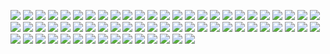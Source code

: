 [![](F1Air.png)](https://github.com/ivop/rc-archive/raw/master/F/F1Air.xex)
[![](F1Ferrari2016.png)](https://github.com/ivop/rc-archive/raw/master/F/F1Ferrari2016.xex)
[![](F1Number5.png)](https://github.com/ivop/rc-archive/raw/master/F/F1Number5.xex)
[![](F-22Raptor.png)](https://github.com/ivop/rc-archive/raw/master/F/F-22Raptor.xex)
[![](FacelessDave.png)](https://github.com/ivop/rc-archive/raw/master/F/FacelessDave.xex)
[![](FadeToBlack.png)](https://github.com/ivop/rc-archive/raw/master/F/FadeToBlack.xex)
[![](Falcon1.png)](https://github.com/ivop/rc-archive/raw/master/F/Falcon1.xex)
[![](Falcon.png)](https://github.com/ivop/rc-archive/raw/master/F/Falcon.xex)
[![](fallen.png)](https://github.com/ivop/rc-archive/raw/master/F/fallen.xex)
[![](FamilyFarmNTSC.png)](https://github.com/ivop/rc-archive/raw/master/F/FamilyFarmNTSC.xex)
[![](FamilyFarmPAL.png)](https://github.com/ivop/rc-archive/raw/master/F/FamilyFarmPAL.xex)
[![](FantasyCastle.png)](https://github.com/ivop/rc-archive/raw/master/F/FantasyCastle.xex)
[![](fantasyhousesm2ndincomplete8.png)](https://github.com/ivop/rc-archive/raw/master/F/fantasyhousesm2ndincomplete8.xex)
[![](FarewellToKings2.png)](https://github.com/ivop/rc-archive/raw/master/F/FarewellToKings2.xex)
[![](Farm9.png)](https://github.com/ivop/rc-archive/raw/master/F/Farm9.xex)
[![](FarmTractor.png)](https://github.com/ivop/rc-archive/raw/master/F/FarmTractor.xex)
[![](Farrah-16S.png)](https://github.com/ivop/rc-archive/raw/master/F/Farrah-16S.xex)
[![](FarrariF1a.png)](https://github.com/ivop/rc-archive/raw/master/F/FarrariF1a.xex)
[![](Fashion.png)](https://github.com/ivop/rc-archive/raw/master/F/Fashion.xex)
[![](FBJc542.png)](https://github.com/ivop/rc-archive/raw/master/F/FBJc542.xex)
[![](FCU15-03-2013.png)](https://github.com/ivop/rc-archive/raw/master/F/FCU15-03-2013.xex)
[![](fc.png)](https://github.com/ivop/rc-archive/raw/master/F/fc.xex)
[![](FederationDuo.png)](https://github.com/ivop/rc-archive/raw/master/F/FederationDuo.xex)
[![](Fed_Fs4_Type4.png)](https://github.com/ivop/rc-archive/raw/master/F/Fed_Fs4_Type4.xex)
[![](feena.png)](https://github.com/ivop/rc-archive/raw/master/F/feena.xex)
[![](FellowshipOfTheCrescentMoons.png)](https://github.com/ivop/rc-archive/raw/master/F/FellowshipOfTheCrescentMoons.xex)
[![](Femaleface.png)](https://github.com/ivop/rc-archive/raw/master/F/Femaleface.xex)
[![](ferrari.png)](https://github.com/ivop/rc-archive/raw/master/F/ferrari.xex)
[![](FinalDecscent.png)](https://github.com/ivop/rc-archive/raw/master/F/FinalDecscent.xex)
[![](Final%20Distant%20Lands%20Beeblebrox%20slides_3_5_22.png)](https://github.com/ivop/rc-archive/raw/master/F/Final%20Distant%20Lands%20Beeblebrox%20slides_3_5_22.xex)
[![](FireflySerenity.png)](https://github.com/ivop/rc-archive/raw/master/F/FireflySerenity.xex)
[![](fj_scary.png)](https://github.com/ivop/rc-archive/raw/master/F/fj_scary.xex)
[![](FlashGordenRocketCar.png)](https://github.com/ivop/rc-archive/raw/master/F/FlashGordenRocketCar.xex)
[![](FlashGordon4.png)](https://github.com/ivop/rc-archive/raw/master/F/FlashGordon4.xex)
[![](FLIR%20226%20Million%20evals.png)](https://github.com/ivop/rc-archive/raw/master/F/FLIR%20226%20Million%20evals.xex)
[![](FloodedRuins.png)](https://github.com/ivop/rc-archive/raw/master/F/FloodedRuins.xex)
[![](FlyGeyser.png)](https://github.com/ivop/rc-archive/raw/master/F/FlyGeyser.xex)
[![](ForbiddenPlanet-04.png)](https://github.com/ivop/rc-archive/raw/master/F/ForbiddenPlanet-04.xex)
[![](fordmustangsm1_06_FIXED_Centrered.png)](https://github.com/ivop/rc-archive/raw/master/F/fordmustangsm1_06_FIXED_Centrered.xex)
[![](forestelfsmincomplete8.png)](https://github.com/ivop/rc-archive/raw/master/F/forestelfsmincomplete8.xex)
[![](ForestFalls.png)](https://github.com/ivop/rc-archive/raw/master/F/ForestFalls.xex)
[![](Forestlake01.PAL.png)](https://github.com/ivop/rc-archive/raw/master/F/Forestlake01.PAL.xex)
[![](Forestlake02.PAL.png)](https://github.com/ivop/rc-archive/raw/master/F/Forestlake02.PAL.xex)
[![](ForestLake02.png)](https://github.com/ivop/rc-archive/raw/master/F/ForestLake02.xex)
[![](Forestlake03.PAL.png)](https://github.com/ivop/rc-archive/raw/master/F/Forestlake03.PAL.xex)
[![](ForestLake03.png)](https://github.com/ivop/rc-archive/raw/master/F/ForestLake03.xex)
[![](ForestPath.png)](https://github.com/ivop/rc-archive/raw/master/F/ForestPath.xex)
[![](FrisbeeTheDog.png)](https://github.com/ivop/rc-archive/raw/master/F/FrisbeeTheDog.xex)
[![](Frogs1.png)](https://github.com/ivop/rc-archive/raw/master/F/Frogs1.xex)
[![](Frogs2.png)](https://github.com/ivop/rc-archive/raw/master/F/Frogs2.xex)
[![](Frogs3.png)](https://github.com/ivop/rc-archive/raw/master/F/Frogs3.xex)
[![](FrontierCabin.png)](https://github.com/ivop/rc-archive/raw/master/F/FrontierCabin.xex)
[![](Frosty_OLIVIERN.png)](https://github.com/ivop/rc-archive/raw/master/F/Frosty_OLIVIERN.xex)
[![](Frosty.png)](https://github.com/ivop/rc-archive/raw/master/F/Frosty.xex)
[![](Frozen-fanart.png)](https://github.com/ivop/rc-archive/raw/master/F/Frozen-fanart.xex)
[![](FrozenMoon.png)](https://github.com/ivop/rc-archive/raw/master/F/FrozenMoon.xex)
[![](FryZoidbergsmincomplete8.png)](https://github.com/ivop/rc-archive/raw/master/F/FryZoidbergsmincomplete8.xex)
[![](FujiGarden.png)](https://github.com/ivop/rc-archive/raw/master/F/FujiGarden.xex)
[![](FullBurnfromWhitefall.png)](https://github.com/ivop/rc-archive/raw/master/F/FullBurnfromWhitefall.xex)
[![](FullService.png)](https://github.com/ivop/rc-archive/raw/master/F/FullService.xex)
[![](FuManchuCA.png)](https://github.com/ivop/rc-archive/raw/master/F/FuManchuCA.xex)
[![](FuManchuSOIP.png)](https://github.com/ivop/rc-archive/raw/master/F/FuManchuSOIP.xex)
[![](FuManchu.png)](https://github.com/ivop/rc-archive/raw/master/F/FuManchu.xex)
[![](Futurama.png)](https://github.com/ivop/rc-archive/raw/master/F/Futurama.xex)
[![](FutureFreeway.png)](https://github.com/ivop/rc-archive/raw/master/F/FutureFreeway.xex)
